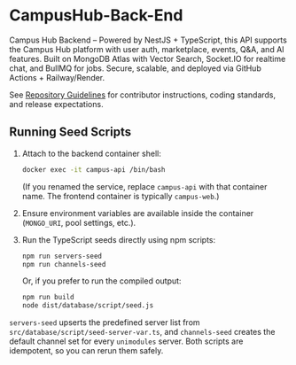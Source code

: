 # CampusHub-Back-End
Campus Hub Backend – Powered by NestJS + TypeScript, this API supports the Campus Hub platform with user auth, marketplace, events, Q&A, and AI features. Built on MongoDB Atlas with Vector Search, Socket.IO for realtime chat, and BullMQ for jobs. Secure, scalable, and deployed via GitHub Actions + Railway/Render.

See [Repository Guidelines](AGENTS.md) for contributor instructions, coding standards, and release expectations.

## Running Seed Scripts
1. Attach to the backend container shell:
   ```bash
   docker exec -it campus-api /bin/bash
   ```
   (If you renamed the service, replace `campus-api` with that container name. The frontend container is typically `campus-web`.)

2. Ensure environment variables are available inside the container (`MONGO_URI`, pool settings, etc.).

3. Run the TypeScript seeds directly using npm scripts:
   ```bash
   npm run servers-seed
   npm run channels-seed
   ```
   Or, if you prefer to run the compiled output:
   ```bash
   npm run build
   node dist/database/script/seed.js
   ```

`servers-seed` upserts the predefined server list from `src/database/script/seed-server-var.ts`, and `channels-seed` creates the default channel set for every `unimodules` server. Both scripts are idempotent, so you can rerun them safely.
